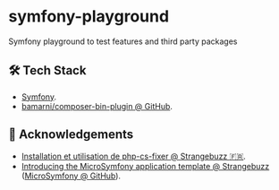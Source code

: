 # symfony-playground

Symfony playground to test features and third party packages

## 🛠️ Tech Stack

- [Symfony](https://symfony.com/).
- [bamarni/composer-bin-plugin @ GitHub](https://github.com/bamarni/composer-bin-plugin).

## 🙇 Acknowledgements

- [Installation et utilisation de php-cs-fixer @ Strangebuzz :fr:](https://www.strangebuzz.com/fr/blog/installation-et-utilisation-de-php-cs-fixer).
- [Introducing the MicroSymfony application template @ Strangebuzz](https://www.strangebuzz.com/en/blog/introducing-the-microsymfony-application-template)
  ([MicroSymfony @ GitHub](https://github.com/strangebuzz/MicroSymfony)).

